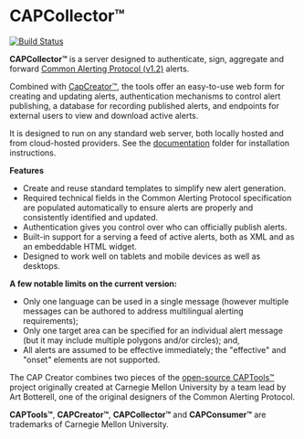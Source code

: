 CAPCollector&trade;
============
[![Build Status](https://travis-ci.org/CAPTools/CAPCollector.svg?branch=master)](https://travis-ci.org/CAPTools/CAPCollector)


**CAPCollector&trade;** is a server designed to authenticate, sign, aggregate
and forward [Common Alerting Protocol (v1.2)](http://docs.oasis-open.org/emergency/cap/v1.2/CAP-v1.2-os.html)
alerts.

Combined with [CapCreator&trade;](https://github.com/CAPTools/CapCreator),
the tools offer an easy-to-use web form for creating and updating alerts,
authentication mechanisms to control alert publishing, a database for recording
published alerts, and endpoints for external users to view and download active
alerts.

It is designed to run on any standard web server, both locally hosted and from
cloud-hosted providers.  See the [documentation](./documentation) folder for
installation instructions.

**Features**

 * Create and reuse standard templates to simplify new alert generation.
 * Required technical fields in the Common Alerting Protocol specification are
 populated automatically to ensure alerts are properly and consistently identified
 and updated.
 * Authentication gives you control over who can officially publish alerts.
 * Built-in support for a serving a feed of active alerts, both as XML and as an
 embeddable HTML widget.
 * Designed to work well on tablets and mobile devices as well as desktops.


**A few notable limits on the current version:**

 * Only one language can be used in a single message (however multiple messages
 can be authored to address multilingual alerting requirements);
 * Only one target area can be specified for an individual alert message (but
 it may include multiple polygons and/or circles); and,
 * All alerts are assumed to be effective immediately; the "effective" and
 "onset" elements are not supported.

The CAP Creator combines two pieces of the [open-source CAPTools™](https://github.com/CAPTools)
project originally created at Carnegie Mellon University by a team lead by Art
Botterell, one of the original designers of the Common Alerting Protocol.

 **CAPTools&trade;**, **CAPCreator&trade;**, **CAPCollector&trade;** and
 **CAPConsumer&trade;** are trademarks of Carnegie Mellon  University.
